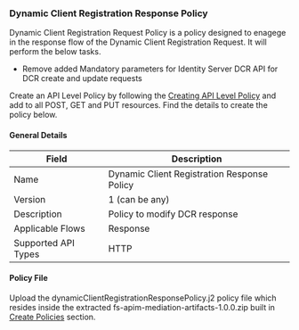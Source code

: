 ### Dynamic Client Registration Response Policy

Dynamic Client Registration Request Policy is a policy designed to enagege in the response flow of the Dynamic Client Registration Request. It will perform the below tasks.

- Remove added Mandatory parameters for Identity Server DCR API for DCR create and update requests

Create an API Level Policy by following the [Creating API Level Policy](../learn/create-policies.md) and add to all POST, GET and PUT resources. Find the details to create the policy below.

#### General Details

| Field | Description |
| ----- | ----------- |
| Name | Dynamic Client Registration Response Policy |
| Version | 1 (can be any) |
| Description | Policy to modify DCR response |
| Applicable Flows | Response |
| Supported API Types | HTTP |

#### Policy File

Upload the dynamicClientRegistrationResponsePolicy.j2 policy file which resides inside the extracted fs-apim-mediation-artifacts-1.0.0.zip built in [Create Policies](../learn/create-policies.md) section.
